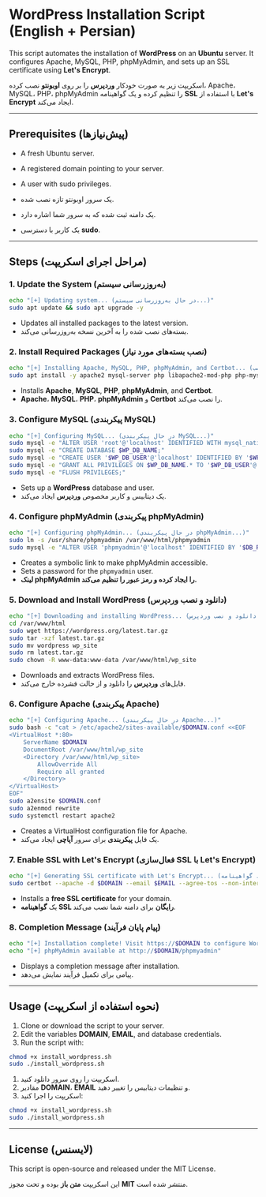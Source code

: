 # WordPress Installation Script (English + Persian)

This script automates the installation of **WordPress** on an **Ubuntu** server. It configures Apache, MySQL, PHP, phpMyAdmin, and sets up an SSL certificate using **Let's Encrypt**.

اسکریپت زیر به صورت خودکار **وردپرس** را بر روی **اوبونتو** نصب کرده، Apache، MySQL، PHP، phpMyAdmin را تنظیم کرده و یک گواهینامه **SSL** با استفاده از **Let's Encrypt** ایجاد می‌کند.

---

## Prerequisites (پیش‌نیازها)
- A fresh Ubuntu server.
- A registered domain pointing to your server.
- A user with sudo privileges.

- یک سرور اوبونتو تازه نصب شده.
- یک دامنه ثبت شده که به سرور شما اشاره دارد.
- یک کاربر با دسترسی **sudo**.

---

## Steps (مراحل اجرای اسکریپت)

### 1. Update the System (به‌روزرسانی سیستم)
```bash
echo "[+] Updating system... (در حال به‌روزرسانی سیستم...)"
sudo apt update && sudo apt upgrade -y
```
- Updates all installed packages to the latest version.
- بسته‌های نصب شده را به آخرین نسخه به‌روزرسانی می‌کند.

### 2. Install Required Packages (نصب بسته‌های مورد نیاز)
```bash
echo "[+] Installing Apache, MySQL, PHP, phpMyAdmin, and Certbot... (نصب Apache، MySQL، PHP، phpMyAdmin و Certbot)"
sudo apt install -y apache2 mysql-server php libapache2-mod-php php-mysql php-cli php-curl php-zip php-xml unzip wget curl certbot python3-certbot-apache phpmyadmin
```
- Installs **Apache**, **MySQL**, **PHP**, **phpMyAdmin**, and **Certbot**.
- **Apache**، **MySQL**، **PHP**، **phpMyAdmin** و **Certbot** را نصب می‌کند.

### 3. Configure MySQL (پیکربندی MySQL)
```bash
echo "[+] Configuring MySQL... (در حال پیکربندی MySQL...)"
sudo mysql -e "ALTER USER 'root'@'localhost' IDENTIFIED WITH mysql_native_password BY '$DB_ROOT_PASS';"
sudo mysql -e "CREATE DATABASE $WP_DB_NAME;"
sudo mysql -e "CREATE USER '$WP_DB_USER'@'localhost' IDENTIFIED BY '$WP_DB_PASS';"
sudo mysql -e "GRANT ALL PRIVILEGES ON $WP_DB_NAME.* TO '$WP_DB_USER'@'localhost';"
sudo mysql -e "FLUSH PRIVILEGES;"
```
- Sets up a **WordPress** database and user.
- یک دیتابیس و کاربر مخصوص **وردپرس** ایجاد می‌کند.

### 4. Configure phpMyAdmin (پیکربندی phpMyAdmin)
```bash
echo "[+] Configuring phpMyAdmin... (در حال پیکربندی phpMyAdmin...)"
sudo ln -s /usr/share/phpmyadmin /var/www/html/phpmyadmin
sudo mysql -e "ALTER USER 'phpmyadmin'@'localhost' IDENTIFIED BY '$DB_ROOT_PASS';"
```
- Creates a symbolic link to make phpMyAdmin accessible.
- Sets a password for the `phpmyadmin` user.
- **لینک phpMyAdmin را ایجاد کرده و رمز عبور را تنظیم می‌کند.**

### 5. Download and Install WordPress (دانلود و نصب وردپرس)
```bash
echo "[+] Downloading and installing WordPress... (دانلود و نصب وردپرس...)"
cd /var/www/html
sudo wget https://wordpress.org/latest.tar.gz
sudo tar -xzf latest.tar.gz
sudo mv wordpress wp_site
sudo rm latest.tar.gz
sudo chown -R www-data:www-data /var/www/html/wp_site
```
- Downloads and extracts WordPress files.
- فایل‌های **وردپرس** را دانلود و از حالت فشرده خارج می‌کند.

### 6. Configure Apache (پیکربندی Apache)
```bash
echo "[+] Configuring Apache... (در حال پیکربندی Apache...)"
sudo bash -c "cat > /etc/apache2/sites-available/$DOMAIN.conf <<EOF
<VirtualHost *:80>
    ServerName $DOMAIN
    DocumentRoot /var/www/html/wp_site
    <Directory /var/www/html/wp_site>
        AllowOverride All
        Require all granted
    </Directory>
</VirtualHost>
EOF"
sudo a2ensite $DOMAIN.conf
sudo a2enmod rewrite
sudo systemctl restart apache2
```
- Creates a VirtualHost configuration file for Apache.
- یک فایل **پیکربندی** برای سرور **آپاچی** ایجاد می‌کند.

### 7. Enable SSL with Let's Encrypt (فعال‌سازی SSL با Let's Encrypt)
```bash
echo "[+] Generating SSL certificate with Let's Encrypt... (ایجاد گواهینامه SSL با Let's Encrypt...)"
sudo certbot --apache -d $DOMAIN --email $EMAIL --agree-tos --non-interactive
```
- Installs a **free SSL certificate** for your domain.
- یک **گواهینامه SSL رایگان** برای دامنه شما نصب می‌کند.

### 8. Completion Message (پیام پایان فرآیند)
```bash
echo "[+] Installation complete! Visit https://$DOMAIN to configure WordPress. (نصب کامل شد! برای پیکربندی وردپرس به https://$DOMAIN مراجعه کنید.)"
echo "[+] phpMyAdmin available at http://$DOMAIN/phpmyadmin"
```
- Displays a completion message after installation.
- پیامی برای تکمیل فرآیند نمایش می‌دهد.

---

## Usage (نحوه استفاده از اسکریپت)
1. Clone or download the script to your server.
2. Edit the variables **DOMAIN**, **EMAIL**, and database credentials.
3. Run the script with:

```bash
chmod +x install_wordpress.sh
sudo ./install_wordpress.sh
```

1. اسکریپت را روی سرور دانلود کنید.
2. مقادیر **DOMAIN**، **EMAIL** و تنظیمات دیتابیس را تغییر دهید.
3. اسکریپت را اجرا کنید:

```bash
chmod +x install_wordpress.sh
sudo ./install_wordpress.sh
```

---

## License (لایسنس)
This script is open-source and released under the MIT License.

این اسکریپت **متن باز** بوده و تحت مجوز **MIT** منتشر شده است.

